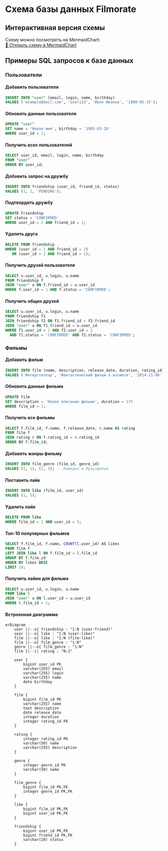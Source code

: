 # Схема базы данных Filmorate
## Интерактивная версия схемы
Схему можно посмотреть на MermaidChart:  
[🔗 Открыть схему в MermaidChart](https://www.mermaidchart.com/app/projects/0eb7f74b-3f50-4511-9949-4285164fdea2/diagrams/8057e53d-d9e1-463b-8184-42ac54326b03)

## Примеры SQL запросов к базе данных

### Пользователи
#### Добавить пользователя
```sql
INSERT INTO "user" (email, login, name, birthday)
VALUES ('example@mail.com', 'user123', 'Иван Иванов', '1990-05-15');
```

#### Обновить данные пользователя
```sql
UPDATE "user"
SET name = 'Новое имя', birthday = '1995-03-20'
WHERE user_id = 1;
```

#### Получить всех пользователей
```sql
SELECT user_id, email, login, name, birthday 
FROM "user"
ORDER BY user_id;
```

#### Добавить запрос на дружбу
```sql
INSERT INTO friendship (user_id, friend_id, status)
VALUES (1, 2, 'PENDING');
```

#### Подтвердить дружбу
```sql
UPDATE friendship
SET status = 'CONFIRMED'
WHERE user_id = 2 AND friend_id = 1;
```

#### Удалить друга
```sql
DELETE FROM friendship
WHERE (user_id = 1 AND friend_id = 2)
   OR (user_id = 2 AND friend_id = 1);
```

#### Получить друзей пользователя
```sql
SELECT u.user_id, u.login, u.name
FROM friendship f
JOIN "user" u ON f.friend_id = u.user_id
WHERE f.user_id = 1 AND f.status = 'CONFIRMED';
```

#### Получить общих друзей
```sql
SELECT u.user_id, u.login, u.name
FROM friendship f1
JOIN friendship f2 ON f1.friend_id = f2.friend_id
JOIN "user" u ON f1.friend_id = u.user_id
WHERE f1.user_id = 1 AND f2.user_id = 2
  AND f1.status = 'CONFIRMED' AND f2.status = 'CONFIRMED';
```

### Фильмы
#### Добавить фильм
```sql
INSERT INTO film (name, description, release_date, duration, rating_id)
VALUES ('Интерстеллар', 'Фантастический фильм о космосе', '2014-11-06', 169, 3);
```

#### Обновить данные фильма
```sql
UPDATE film
SET description = 'Новое описание фильма', duration = 175
WHERE film_id = 1;
```

#### Получить все фильмы
```sql
SELECT f.film_id, f.name, f.release_date, r.name AS rating
FROM film f
JOIN rating r ON f.rating_id = r.rating_id
ORDER BY f.film_id;
```

#### Добавить жанры фильму
```sql
INSERT INTO film_genre (film_id, genre_id)
VALUES (1, 1), (1, 3); -- Комедия и Мультфильм
```

#### Поставить лайк
```sql
INSERT INTO like (film_id, user_id)
VALUES (1, 5);
```

#### Удалить лайк
```sql
DELETE FROM like
WHERE film_id = 1 AND user_id = 5;
```

#### Топ-10 популярных фильмов
```sql
SELECT f.film_id, f.name, COUNT(l.user_id) AS likes
FROM film f
LEFT JOIN like l ON f.film_id = l.film_id
GROUP BY f.film_id
ORDER BY likes DESC
LIMIT 10;
```

#### Получить лайки для фильма
```sql
SELECT u.user_id, u.login, u.name
FROM like l
JOIN "user" u ON l.user_id = u.user_id
WHERE l.film_id = 1;
```

#### Встроенная диаграмма
```mermaid
erDiagram
    user ||--o{ friendship : "1:N (user-friend)"
    user ||--o{ like : "1:N (user-like)"
    film ||--o{ like : "1:N (film-like)"
    film ||--o{ film_genre : "1:N"
    genre ||--o{ film_genre : "1:N"
    film }|--|| rating : "N:1"
    
    user {
        bigint user_id PK
        varchar(255) email
        varchar(255) login
        varchar(255) name
        date birthday
    }
    
    film {
        bigint film_id PK
        varchar(255) name
        text description
        date release_date
        integer duration
        integer rating_id FK
    }
    
    rating {
        integer rating_id PK
        varchar(50) name
        varchar(255) description
    }
    
    genre {
        integer genre_id PK
        varchar(50) name
    }
    
    film_genre {
        bigint film_id PK,FK
        integer genre_id PK,FK
    }
    
    like {
        bigint film_id PK,FK
        bigint user_id PK,FK
    }
    
    friendship {
        bigint user_id PK,FK
        bigint friend_id PK,FK
        varchar(20) status
    }